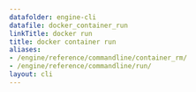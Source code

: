 ```yaml
---
datafolder: engine-cli
datafile: docker_container_run
linkTitle: docker run
title: docker container run
aliases:
- /engine/reference/commandline/container_rm/
- /engine/reference/commandline/run/
layout: cli
---
```


<!--
This page is automatically generated from Docker's source code. If you want to
suggest a change to the text that appears here, open a ticket or pull request
in the source repository on GitHub:

https://github.com/docker/cli
-->
